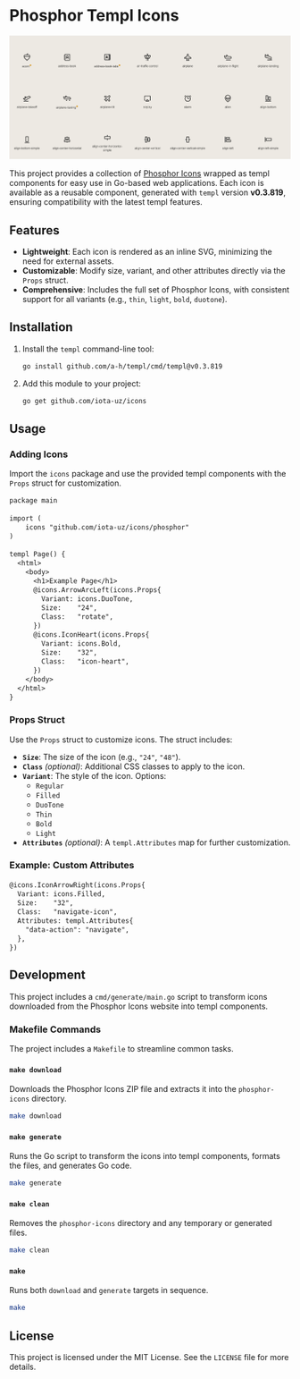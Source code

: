# Phosphor Templ Icons

<img src="docs/preview.png" alt="Preview">

This project provides a collection of [Phosphor Icons](https://phosphoricons.com/) wrapped as templ components for easy
use in Go-based web applications. Each icon is available as a reusable component, generated with `templ` version
**v0.3.819**, ensuring compatibility with the latest templ features.

## Features

- **Lightweight**: Each icon is rendered as an inline SVG, minimizing the need for external assets.
- **Customizable**: Modify size, variant, and other attributes directly via the `Props` struct.
- **Comprehensive**: Includes the full set of Phosphor Icons, with consistent support for all variants (e.g., `thin`,
  `light`, `bold`, `duotone`).

## Installation

1. Install the `templ` command-line tool:
   ```bash
   go install github.com/a-h/templ/cmd/templ@v0.3.819
   ```
2. Add this module to your project:
   ```bash
   go get github.com/iota-uz/icons
   ```

## Usage

### Adding Icons

Import the `icons` package and use the provided templ components with the `Props` struct for customization.

```templ
package main

import (
    icons "github.com/iota-uz/icons/phosphor"
)

templ Page() {
  <html>
    <body>
      <h1>Example Page</h1>
      @icons.ArrowArcLeft(icons.Props{
        Variant: icons.DuoTone,
        Size:    "24",
        Class:   "rotate",
      })
      @icons.IconHeart(icons.Props{
        Variant: icons.Bold,
        Size:    "32",
        Class:   "icon-heart",
      })
    </body>
  </html>
}
```

### Props Struct

Use the `Props` struct to customize icons. The struct includes:

- **`Size`**: The size of the icon (e.g., `"24"`, `"48"`).
- **`Class`** *(optional)*: Additional CSS classes to apply to the icon.
- **`Variant`**: The style of the icon. Options:
    - `Regular`
    - `Filled`
    - `DuoTone`
    - `Thin`
    - `Bold`
    - `Light`
- **`Attributes`** *(optional)*: A `templ.Attributes` map for further customization.

### Example: Custom Attributes

```templ
@icons.IconArrowRight(icons.Props{
  Variant: icons.Filled,
  Size:    "32",
  Class:   "navigate-icon",
  Attributes: templ.Attributes{
    "data-action": "navigate",
  },
})
```

## Development

This project includes a `cmd/generate/main.go` script to transform icons downloaded from the Phosphor Icons website into templ
components.

### Makefile Commands

The project includes a `Makefile` to streamline common tasks.

#### **`make download`**
Downloads the Phosphor Icons ZIP file and extracts it into the `phosphor-icons` directory.

```bash
make download
```

#### **`make generate`**
Runs the Go script to transform the icons into templ components, formats the files, and generates Go code.

```bash
make generate
```

#### **`make clean`**
Removes the `phosphor-icons` directory and any temporary or generated files.

```bash
make clean
```

#### **`make`**
Runs both `download` and `generate` targets in sequence.

```bash
make
```

## License

This project is licensed under the MIT License. See the `LICENSE` file for more details.
